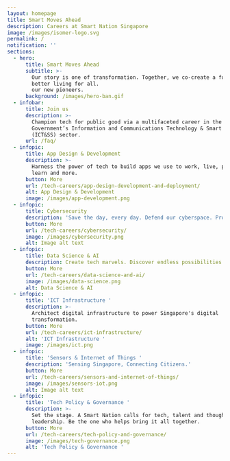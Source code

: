 ```yaml
---
layout: homepage
title: Smart Moves Ahead
description: Careers at Smart Nation Singapore
image: /images/isomer-logo.svg
permalink: /
notification: ''
sections:
  - hero:
      title: Smart Moves Ahead
      subtitle: >-
        Our story is one of transformation. Together, we co-create a future of
        better living for all.                                             Be
        our new pioneers. 
      background: /images/hero-ban.gif
  - infobar:
      title: Join us
      description: >-
        Champion tech for public good via a multifaceted career in the Singapore
        Government’s Information and Communications Technology & Smart Systems
        (ICT&SS) sector.
      url: /faq/
  - infopic:
      title: App Design & Development
      description: >-
        Harness the power of tech to build apps we use to work, live, play,
        learn and more.
      button: More
      url: /tech-careers/app-design-development-and-deployment/
      alt: App Design & Development
      image: /images/app-development.png
  - infopic:
      title: Cybersecurity
      description: 'Save the day, every day. Defend our cyberspace. Protect our way of life.'
      button: More
      url: /tech-careers/cybersecurity/
      image: /images/cybersecurity.png
      alt: Image alt text
  - infopic:
      title: Data Science & AI
      description: Create tech marvels. Discover endless possibilities with Data and AI.
      button: More
      url: /tech-careers/data-science-and-ai/
      image: /images/data-science.png
      alt: Data Science & AI
  - infopic:
      title: 'ICT Infrastructure '
      description: >-
        Architect digital infrastructure to power Singapore's digital
        transformation. 
      button: More
      url: /tech-careers/ict-infrastructure/
      alt: 'ICT Infrastructure '
      image: /images/ict.png
  - infopic:
      title: 'Sensors & Internet of Things '
      description: 'Sensing Singapore, Connecting Citizens.'
      button: More
      url: /tech-careers/sensors-and-internet-of-things/
      image: /images/sensors-iot.png
      alt: Image alt text
  - infopic:
      title: 'Tech Policy & Governance '
      description: >-
        Set the stage. A Smart Nation calls for tech, talent and thought
        leadership. Be the one who helps bring it all together.
      button: More
      url: /tech-careers/tech-policy-and-governance/
      image: /images/tech-governance.png
      alt: 'Tech Policy & Governance '
---
```

